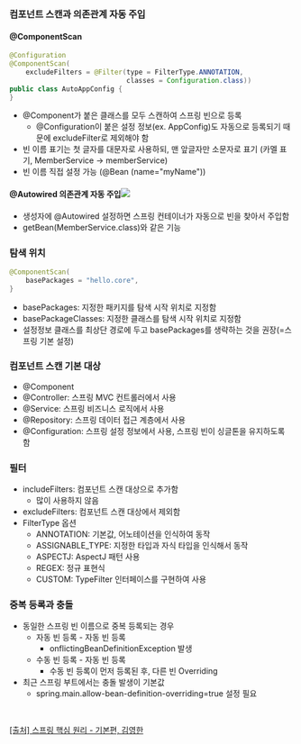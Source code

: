 ### 컴포넌트 스캔과 의존관계 자동 주입
#### @ComponentScan
~~~java
@Configuration
@ComponentScan(
    excludeFilters = @Filter(type = FilterType.ANNOTATION, 
                             classes = Configuration.class))
public class AutoAppConfig {
}
~~~
- @Component가 붙은 클래스를 모두 스캔하여 스프링 빈으로 등록
  - @Configuration이 붙은 설정 정보(ex. AppConfig)도 자동으로 등록되기 때문에  excludeFilter로 제외해야 함
- 빈 이름 표기는 첫 글자를 대문자로 사용하되, 맨 앞글자만 소문자로 표기
(카멜 표기, MemberService -> memberService)
- 빈 이름 직접 설정 가능 (@Bean (name="myName"))

#### @Autowired 의존관계 자동 주입![](https://velog.velcdn.com/images/psmin77/post/6b102af2-2b72-49d4-88fb-4a1c9ba9850e/image.png)
- 생성자에 @Autowired 설정하면 스프링 컨테이너가 자동으로 빈을 찾아서 주입함
- getBean(MemberService.class)와 같은 기능

### 탐색 위치
~~~java
@ComponentScan(
    basePackages = "hello.core",
}
~~~
- basePackages: 지정한 패키지를 탐색 시작 위치로 지정함
- basePackageClasses: 지정한 클래스를 탐색 시작 위치로 지정함
- 설정정보 클래스를 최상단 경로에 두고 basePackages를 생략하는 것을 권장(=스프링 기본 설정)

### 컴포넌트 스캔 기본 대상
- @Component
- @Controller: 스프링 MVC 컨트롤러에서 사용
- @Service: 스프링 비즈니스 로직에서 사용
- @Repository: 스프링 데이터 접근 계층에서 사용
- @Configuration: 스프링 설정 정보에서 사용, 스프링 빈이 싱글톤을 유지하도록 함

### 필터
- includeFilters: 컴포넌트 스캔 대상으로 추가함 
  - 많이 사용하지 않음
- excludeFilters: 컴포넌트 스캔 대상에서 제외함
- FilterType 옵션
  - ANNOTATION: 기본값, 어노테이션을 인식하여 동작
  - ASSIGNABLE_TYPE: 지정한 타입과 자식 타입을 인식해서 동작
  - ASPECTJ: AspectJ 패턴 사용
  - REGEX: 정규 표현식
  - CUSTOM: TypeFilter 인터페이스를 구현하여 사용

### 중복 등록과 충돌
- 동일한 스프링 빈 이름으로 중복 등록되는 경우
  - 자동 빈 등록 - 자동 빈 등록
    - onflictingBeanDefinitionException 발생
  - 수동 빈 등록 - 자동 빈 등록
    - 수동 빈 등록이 먼저 등록된 후, 다른 빈 Overriding
- 최근 스프링 부트에서는 충돌 발생이 기본값
  - spring.main.allow-bean-definition-overriding=true 설정 필요
 <br>

> 
[[출처] 스프링 핵심 원리 - 기본편, 김영한](https://www.inflearn.com/course/%EC%8A%A4%ED%94%84%EB%A7%81-%ED%95%B5%EC%8B%AC-%EC%9B%90%EB%A6%AC-%EA%B8%B0%EB%B3%B8%ED%8E%B8)
